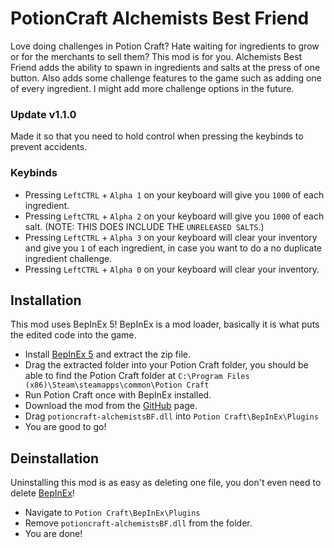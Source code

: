 # PotionCraft Alchemists Best Friend
Love doing challenges in Potion Craft? Hate waiting for ingredients to grow or for the merchants to sell them? This mod is for you. Alchemists Best Friend adds the ability to spawn in ingredients and salts at the press of one button. Also adds some challenge features to the game such as adding one of every ingredient. I might add more challenge options in the future.
### Update v1.1.0
Made it so that you need to hold control when pressing the keybinds to prevent accidents.
### Keybinds
- Pressing `LeftCTRL` + `Alpha 1` on your keyboard will give you `1000` of each ingredient.
- Pressing `LeftCTRL` + `Alpha 2` on your keyboard will give you `1000` of each salt. (NOTE: THIS DOES INCLUDE THE `UNRELEASED SALTS`.)
- Pressing `LeftCTRL` + `Alpha 3` on your keyboard will clear your inventory and give you `1` of each ingredient, in case you want to do a no duplicate ingredient challenge.
- Pressing `LeftCTRL` + `Alpha 0` on your keyboard will clear your inventory.
## Installation
This mod uses BepInEx 5! BepInEx is a mod loader, basically it is what puts the edited code into the game.
- Install [BepInEx 5](https://github.com/BepInEx/BepInEx/releases) and extract the zip file.
- Drag the extracted folder into your Potion Craft folder, you should be able to find the Potion Craft folder at `C:\Program Files (x86)\Steam\steamapps\common\Potion Craft`
- Run Potion Craft once with BepInEx installed.
- Download the mod from the [GitHub](https://github.com/catgocri/AlchemistsBestFriend/releases) page.
- Drag `potioncraft-alchemistsBF.dll` into `Potion Craft\BepInEx\Plugins`
- You are good to go!
## Deinstallation
Uninstalling this mod is as easy as deleting one file, you don't even need to delete [BepInEx](https://github.com/BepInEx/BepInEx/releases)!
- Navigate to `Potion Craft\BepInEx\Plugins`
- Remove `potioncraft-alchemistsBF.dll` from the folder.
- You are done!

